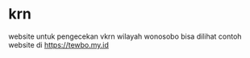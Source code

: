 # krn
website untuk pengecekan vkrn wilayah wonosobo
bisa dilihat contoh website di https://tewbo.my.id
